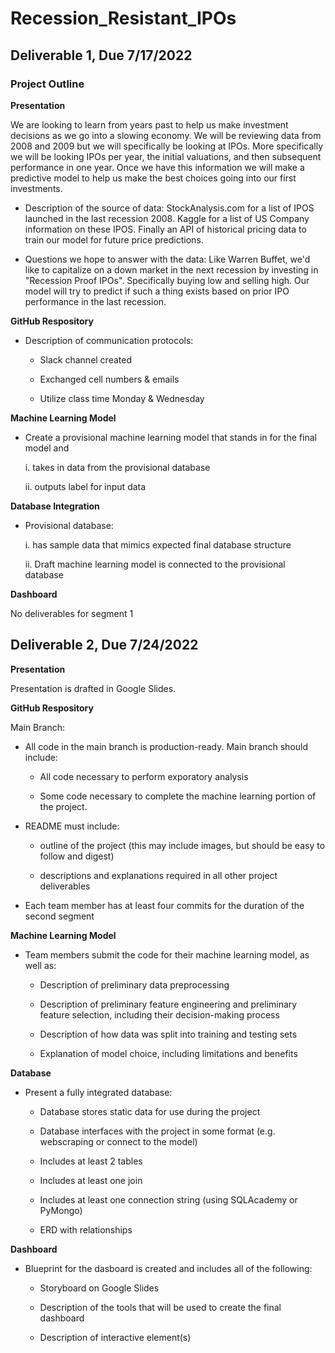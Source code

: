 # Recession_Resistant_IPOs

## Deliverable 1, Due 7/17/2022

### Project Outline

**Presentation**

We are looking to learn from years past to help us make investment decisions as we go into a slowing economy. We will be reviewing data from 2008 and 2009 but we will specifically be looking at IPOs. More specifically we will be looking IPOs per year, the initial valuations, and then subsequent performance in one year. Once we have this information we will make a predictive model to help us make the best choices going into our first investments. 

- Description of the source of data:
StockAnalysis.com for a list of IPOS launched in the last recession 2008. Kaggle for a list of US Company information on these IPOS. Finally an API of historical pricing data to train our model for future price predictions.  

- Questions we hope to answer with the data:
Like Warren Buffet, we'd like to capitalize on a down market in the next recession by investing in "Recession Proof IPOs". Specifically buying low and selling high. Our model will try to predict if such a thing exists based on prior IPO performance in the last recession. 

**GitHub Respository**

- Description of communication protocols:

  - Slack channel created
  
  - Exchanged cell numbers & emails
  
  - Utilize class time Monday & Wednesday

**Machine Learning Model**

- Create a provisional machine learning model that stands in for the final model and

  i. takes in data from the provisional database

  ii. outputs label for input data

**Database Integration**

- Provisional database:

  i. has sample data that mimics expected final database structure
  
  ii. Draft machine learning model is connected to the provisional database
  
**Dashboard**
  
  No deliverables for segment 1
  
## Deliverable 2, Due 7/24/2022

**Presentation**

Presentation is drafted in Google Slides. 

**GitHub Respository**

Main Branch:

- All code in the main branch is production-ready. Main branch should include:

  - All code necessary to perform exporatory analysis
  
  - Some code necessary to complete the machine learning portion of the project.
  
- README must include: 

  - outline of the project (this may include images, but should be easy to follow and digest) 

  - descriptions and explanations required in all other project deliverables
  
- Each team member has at least four commits for the duration of the second segment 

**Machine Learning Model**

- Team members submit the code for their machine learning model, as well as:

  - Description of preliminary data preprocessing
 
  - Description of preliminary feature engineering and preliminary feature selection, including their decision-making process 
 
  - Description of how data was split into training and testing sets

  - Explanation of model choice, including limitations and benefits 
 
**Database**

- Present a fully integrated database:

  - Database stores static data for use during the project

  - Database interfaces with the project in some format (e.g. webscraping or connect to the model)

  - Includes at least 2 tables

  - Includes at least one join

  - Includes at least one connection string (using SQLAcademy or PyMongo)

  - ERD with relationships

**Dashboard**

- Blueprint for the dasboard is created and includes all of the following:

  - Storyboard on Google Slides
  
  - Description of the tools that will be used to create the final dashboard
  
  - Description of interactive element(s)
